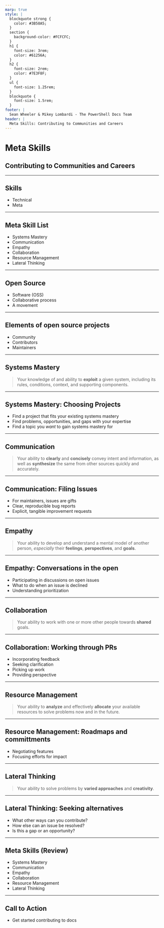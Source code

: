 ```yaml
---
marp: true
style: |
  blockquote strong {
    color: #3B58A5;
  }
  section {
    background-color: #FCFCFC;
  }
  h1 {
    font-size: 3rem;
    color: #61256A;
  }
  h2 {
    font-size: 2rem;
    color: #7E3F8F;
  }
  ul {
    font-size: 1.25rem;
  }
  blockquote {
    font-size: 1.5rem;
  }
footer: |
  Sean Wheeler & Mikey Lombardi - The PowerShell Docs Team
header: |
  Meta Skills: Contributing to Communities and Careers
---
```


<!-- _header: '' -->

# Meta Skills

## Contributing to Communities and Careers

---

## Skills

- Technical
- Meta

<!--

- Technical skills are specific to a domain or role - writing code, configuring a network, etc.
- Meta skills are the foundation that let all your other skills shine through
- Without solid meta skills, you'll always underperform

-->

---

## Meta Skill List

- Systems Mastery
- Communication
- Empathy
- Collaboration
- Resource Management
- Lateral Thinking

<!--

- Apply across all domains
- Lifelong improvement
- Reinforce each other and other skills

-->

---

## Open Source

- Software (OSS)
- Collaborative process
- A movement

<!--

- Software

  Code designed to be:

  - Publicly accessible
  - Modifiable
  - Free to redistribute
- Collaborative
  - Decentralized
  - Peer review & community production
- Movement

  Beyond production of OSS:

  - Finds new ways to solve problems
  - Crosses communities and industries

-->

---

## Elements of open source projects

- Community
- Contributors
- Maintainers

<!--
- Traditionally volunteer driven, without pay. More recently, companies are supporting or hosting
  open source.
- Community:
  - Made up of people interested in using, supporting, and maintaining
  - Establish a shared mindset - goals, values, rules.
- Contributors:
  - Actively participate, writing code and documentation, testing releases, reporting issues, and
    proposing new features.
  - Can be volunteer maintainers, community members, or paid staff.
- Maintainers:
  - Project leaders, responsible for overall health and direction
  - Define and enforce standards for participation, set priorities
  - Non-absolute - have to listen and usually decide transparently and with consensus
-->

---

## Systems Mastery

> Your knowledge of and ability to **exploit** a given system, including its rules, conditions, context, and supporting components.

<!--

- Playbooks, documentation, SOP (explicit)
- Workflows, organizational practices, hierarchies (implicit)
- Ability to leverage the explicit and implicit systems
- Get changes through a CAB
- Get budget for training / conferences

-->

---

## Systems Mastery: Choosing Projects

- Find a project that fits your existing systems mastery
- Find problems, opportunities, and gaps with your expertise
- Find a topic you _want_ to gain systems mastery for

<!--

- Easiest to contribute to things you know about or use regularly
- A great way to contribute to projects you're passionate about - feedback loop
- You don't have to be an expert to gain expertise

-->

---

## Communication

> Your ability to **clearly** and **concisely** convey intent and information, as well as **synthesize** the same from other sources quickly and accurately.

<!--

- Delegation of work and problem spaces is a defining trait of senior skill levels
  - Requires accurate communication of mental models
  - Accepting delegation requires skill of seeking clarity and confirming
- Implementing a new tool
- Fixing a bug
- Handing off a ticket

-->

---

## Communication: Filing Issues

- For maintainers, issues are gifts
- Clear, reproducible bug reports
- Explicit, tangible improvement requests

<!--

- The easier it is to understand an issue, the easier (usually) it is to address
- Bug reports - "X is broken" vs "I expected X to work like Y, but Z happens. Here's the steps..."
- Improvements - "This project should X" vs "As a <person>, I want <featue> so that <value>..."

-->

---

## Empathy

> Your ability to develop and understand a mental model of another person, _especially_ their **feelings**, **perspectives**, and **goals**.

<!--

- You cannot effectively build systems without understanding the people they are for
- All code is _for_ someone
- Troubleshooting requires understanding where the user is coming from
- Our work in operations and infrastructure engineering requires empathy
- Justly built systems require thinking about who they affect
  - Just Culture by Sidney Dekker

-->

---

## Empathy: Conversations in the open

- Participating in discussions on open issues
- What to do when an issue is declined
- Understanding prioritization

<!--

- Working in the open can be stressful
- Understanding context -> effective communication
- Rarely personal, usually resource/context constrained

-->

---

## Collaboration

> Your ability to work with one or more other people towards **shared** goals.

<!--

- The most technically proficient engineer working alone will always be outperformed by 3 mediocre
  engineers collaborating effectively
- Lead from anywhere, leadership != title
- Work and problems do not scale linearly
- Managing individual, team, departmental goals
- Doing your best to do right

-->

---

## Collaboration: Working through PRs

- Incorporating feedback
- Seeking clarification
- Picking up work
- Providing perspective

---

## Resource Management

> Your ability to **analyze** and effectively **allocate** your available resources to solve problems now and in the future.

<!--

- Open source projects include folks with skills, interests, and availability
- Everyone has more work than they can accomplish
- You need to figure out how best to spend your time and effort to effect maximum impact
- How much time on reporting vs implementing vs testing?
- How do you allocate? Rotate contribution types? Focus? Improve contributing guides?

-->

---

## Resource Management: Roadmaps and committments

- Negotiating features
- Focusing efforts for impact

<!--

- Not every requested feature can or should be implemented
- How to help get a feature prioritized? Issue quality, helping, volunteering, discussing
- Where are your efforts best spent? What's best for you? For the project?

-->

---

## Lateral Thinking

> Your ability to solve problems by **varied approaches** and **creativity**.

<!--

- The meta-metaskill, builds on all of the others
- What went wrong?
  - Get bug info, try to understand what person was doing when discovered
  - Communication, Empathy
- How do you investigate?
  - Run tests, check logs / reports, probe
  - Can you narrow things down from broad chunks, then zoom in?
  - Systems mastery, communication, empathy, collaboration, resource management, lateral thinking
- How do you fix?
  - Roll back? Quick forward fix now, long term fix later? Restore 90% functionality? etc
  - Systems master, communication, empathy, collaboration, resource management, lateral thinking

-->

---

## Lateral Thinking: Seeking alternatives

- What other ways can you contribute?
- How else can an issue be resolved?
- Is this a gap or an opportunity?

<!--

- Maybe you can do tutorial videos, or blog posts, or answer questions online, or write a plugin, or add test cases, or...
- Does an issue require a code update? Can you document a workaround, or clarify usage, or add an alias, or...
- Sometimes a bugfix for broken behavior indicates an opportunity for enhanced behavior or safety.

-->

---

## Meta Skills (Review)

- Systems Mastery
- Communication
- Empathy
- Collaboration
- Resource Management
- Lateral Thinking

<!--

- These six core metaskills feed into everything else.
- They're applicable throughout your career, regardless of field
- You can practice them in a low-friction, low-stakes context with open source
- Filing issues, submitting and reviewing PRs, writing docs, adding tests and repros, discussing
- Focus on the skills you want to practice the most - they all affect each other
- Be the contributor you wish would volunteer to help you

-->

---

## Call to Action

- Get started contributing to docs
